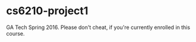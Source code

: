# cs6210-project1

GA Tech Spring 2016. Please don't cheat, if you're currently enrolled in this course.
